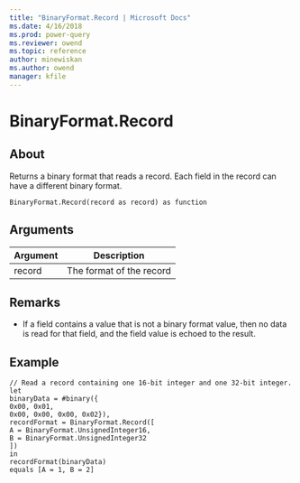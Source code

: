 ```yaml
---
title: "BinaryFormat.Record | Microsoft Docs"
ms.date: 4/16/2018
ms.prod: power-query
ms.reviewer: owend
ms.topic: reference
author: minewiskan
ms.author: owend
manager: kfile
---
```

# BinaryFormat.Record

  
## About  
Returns a binary format that reads a record.  Each field in the record can have a different binary format.  
  
```  
BinaryFormat.Record(record as record) as function  
```  
  
## Arguments  
  
|Argument|Description|  
|------------|---------------|  
|record|The format of the record|  
  
## Remarks  
  
-   If a field contains a value that is not a binary format value, then no data is read for that field, and the field value is echoed to the result.  
  
## Example  
  
```  
// Read a record containing one 16-bit integer and one 32-bit integer.  
let  
binaryData = #binary({  
0x00, 0x01,   
0x00, 0x00, 0x00, 0x02}),  
recordFormat = BinaryFormat.Record([  
A = BinaryFormat.UnsignedInteger16,  
B = BinaryFormat.UnsignedInteger32  
])  
in  
recordFormat(binaryData)   
equals [A = 1, B = 2]  
```  
